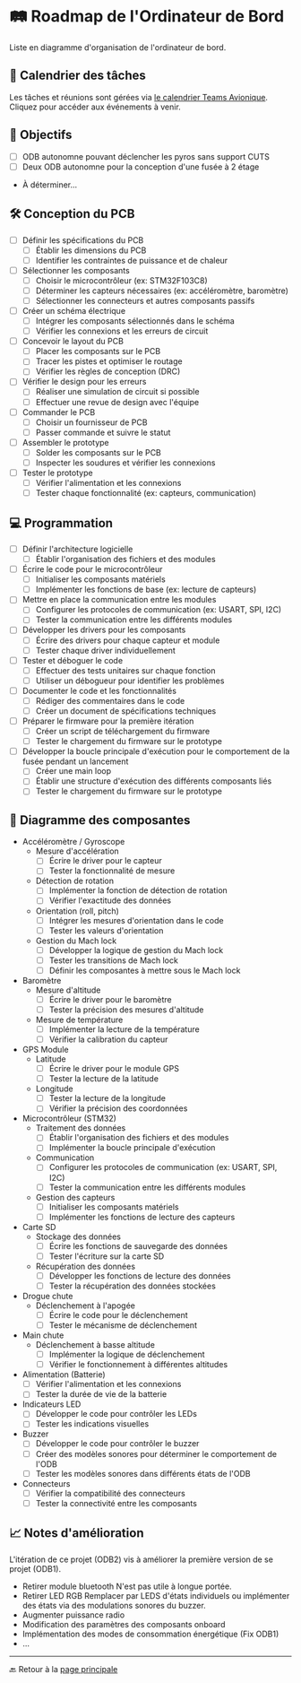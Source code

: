 # 🛤️ **Roadmap de l'Ordinateur de Bord**

Liste en diagramme d'organisation de l'ordinateur de bord.

## 📅 **Calendrier des tâches**

Les tâches et réunions sont gérées via [le calendrier Teams Avionique](https://ulavaldti.sharepoint.com/sites/exch_fsg_0572/SitePages/Avionique.aspx). Cliquez pour accéder aux événements à venir.

## 🎯 **Objectifs**
- [ ] ODB autonomne pouvant déclencher les pyros sans support CUTS
- [ ] Deux ODB autonomne pour la conception d'une fusée à 2 étage
- À déterminer...

## 🛠️ **Conception du PCB**
- [ ] Définir les spécifications du PCB
  - [ ] Établir les dimensions du PCB
  - [ ] Identifier les contraintes de puissance et de chaleur
- [ ] Sélectionner les composants
  - [ ] Choisir le microcontrôleur (ex: STM32F103C8)
  - [ ] Déterminer les capteurs nécessaires (ex: accéléromètre, baromètre)
  - [ ] Sélectionner les connecteurs et autres composants passifs
- [ ] Créer un schéma électrique
  - [ ] Intégrer les composants sélectionnés dans le schéma
  - [ ] Vérifier les connexions et les erreurs de circuit
- [ ] Concevoir le layout du PCB
  - [ ] Placer les composants sur le PCB
  - [ ] Tracer les pistes et optimiser le routage
  - [ ] Vérifier les règles de conception (DRC)
- [ ] Vérifier le design pour les erreurs
  - [ ] Réaliser une simulation de circuit si possible
  - [ ] Effectuer une revue de design avec l'équipe
- [ ] Commander le PCB
  - [ ] Choisir un fournisseur de PCB
  - [ ] Passer commande et suivre le statut
- [ ] Assembler le prototype
  - [ ] Solder les composants sur le PCB
  - [ ] Inspecter les soudures et vérifier les connexions
- [ ] Tester le prototype
  - [ ] Vérifier l'alimentation et les connexions
  - [ ] Tester chaque fonctionnalité (ex: capteurs, communication)

## 💻 **Programmation**
- [ ] Définir l'architecture logicielle
  - [ ] Établir l'organisation des fichiers et des modules
- [ ] Écrire le code pour le microcontrôleur
  - [ ] Initialiser les composants matériels
  - [ ] Implémenter les fonctions de base (ex: lecture de capteurs)
- [ ] Mettre en place la communication entre les modules
  - [ ] Configurer les protocoles de communication (ex: USART, SPI, I2C)
  - [ ] Tester la communication entre les différents modules
- [ ] Développer les drivers pour les composants
  - [ ] Écrire des drivers pour chaque capteur et module
  - [ ] Tester chaque driver individuellement
- [ ] Tester et déboguer le code
  - [ ] Effectuer des tests unitaires sur chaque fonction
  - [ ] Utiliser un débogueur pour identifier les problèmes
- [ ] Documenter le code et les fonctionnalités
  - [ ] Rédiger des commentaires dans le code
  - [ ] Créer un document de spécifications techniques
- [ ] Préparer le firmware pour la première itération
  - [ ] Créer un script de téléchargement du firmware
  - [ ] Tester le chargement du firmware sur le prototype
- [ ] Développer la boucle principale d'exécution pour le comportement de la fusée pendant un lancement
  - [ ] Créer une main loop
  - [ ] Établir une structure d'exécution des différents composants liés
  - [ ] Tester le chargement du firmware sur le prototype

## 🌳 **Diagramme des composantes**

- Accéléromètre / Gyroscope
  - Mesure d'accélération
    - [ ] Écrire le driver pour le capteur
    - [ ] Tester la fonctionnalité de mesure
  - Détection de rotation
    - [ ] Implémenter la fonction de détection de rotation
    - [ ] Vérifier l'exactitude des données
  - Orientation (roll, pitch)
    - [ ] Intégrer les mesures d'orientation dans le code
    - [ ] Tester les valeurs d'orientation
  - Gestion du Mach lock
    - [ ] Développer la logique de gestion du Mach lock
    - [ ] Tester les transitions de Mach lock
    - [ ] Définir les composantes à mettre sous le Mach lock
- Baromètre
  - Mesure d'altitude
    - [ ] Écrire le driver pour le baromètre
    - [ ] Tester la précision des mesures d'altitude
  - Mesure de température
    - [ ] Implémenter la lecture de la température
    - [ ] Vérifier la calibration du capteur
- GPS Module
  - Latitude
    - [ ] Écrire le driver pour le module GPS
    - [ ] Tester la lecture de la latitude
  - Longitude
    - [ ] Tester la lecture de la longitude
    - [ ] Vérifier la précision des coordonnées
- Microcontrôleur (STM32)
  - Traitement des données
    - [ ] Établir l'organisation des fichiers et des modules
    - [ ] Implémenter la boucle principale d'exécution
  - Communication
    - [ ] Configurer les protocoles de communication (ex: USART, SPI, I2C)
    - [ ] Tester la communication entre les différents modules
  - Gestion des capteurs
    - [ ] Initialiser les composants matériels
    - [ ] Implémenter les fonctions de lecture des capteurs
- Carte SD
  - Stockage des données
    - [ ] Écrire les fonctions de sauvegarde des données
    - [ ] Tester l'écriture sur la carte SD
  - Récupération des données
    - [ ] Développer les fonctions de lecture des données
    - [ ] Tester la récupération des données stockées
- Drogue chute
  - Déclenchement à l'apogée
    - [ ] Écrire le code pour le déclenchement
    - [ ] Tester le mécanisme de déclenchement
- Main chute
  - Déclenchement à basse altitude
    - [ ] Implémenter la logique de déclenchement
    - [ ] Vérifier le fonctionnement à différentes altitudes
- Alimentation (Batterie)
  - [ ] Vérifier l'alimentation et les connexions
  - [ ] Tester la durée de vie de la batterie
- Indicateurs LED
  - [ ] Développer le code pour contrôler les LEDs
  - [ ] Tester les indications visuelles
- Buzzer
  - [ ] Développer le code pour contrôler le buzzer
  - [ ] Créer des modèles sonores pour déterminer le comportement de l'ODB
  - [ ] Tester les modèles sonores dans différents états de l'ODB
- Connecteurs
  - [ ] Vérifier la compatibilité des connecteurs
  - [ ] Tester la connectivité entre les composants

## 📈 **Notes d'amélioration**

L'itération de ce projet (ODB2) vis à améliorer la première version de se projet (ODB1).
- Retirer module bluetooth N'est pas utile à longue portée.
- Retirer LED RGB Remplacer par LEDS d'états individuels ou implémenter des états via des modulations sonores du buzzer.
- Augmenter puissance radio
- Modification des paramètres des composants onboard
- Implémentation des modes de consommation énergétique (Fix ODB1)
- ...

---

🔙 Retour à la [page principale](../README.md)
